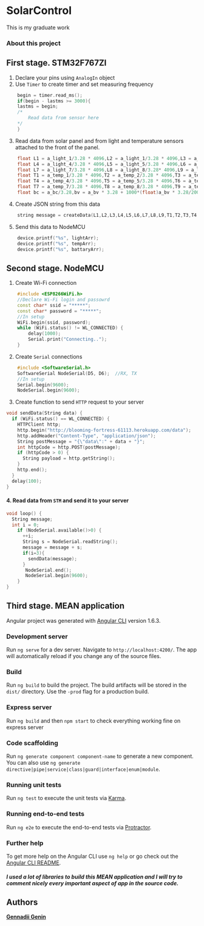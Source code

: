# SolarControl
This is my graduate work

### About this project

## First stage. STM32F767ZI

1. Declare your pins using `AnalogIn` object
2. Use `Timer` to create timer and set measuring frequency
```c++
    begin = timer.read_ms();
    if(begin - lastms >= 3000){
    lastms = begin;
    /*
        Read data from sensor here
    */
    }
```
3. Read data from solar panel and from light and temperature sensors attached to the front of the panel.
```c++
    float L1 = a_light_1/3.28 * 4096,L2 = a_light_1/3.28 * 4096,L3 = a_light_1/3.28 * 4096;
    float L4 = a_light_4/3.28 * 4096,L5 = a_light_5/3.28 * 4096,L6 = a_light_6/3.28 * 4096;
    float L7 = a_light_7/3.28 * 4096,L8 = a_light_8/3.28* 4096,L9 = a_light_9/3.28 * 4096;
    float T1 = a_temp_1/3.28 * 4096,T2 = a_temp_2/3.28 * 4096,T3 = a_temp_3/3.28 * 4096;
    float T4 = a_temp_4/3.28 * 4096,T5 = a_temp_5/3.28 * 4096,T6 = a_temp_6/3.28 * 4096;
    float T7 = a_temp_7/3.28 * 4096,T8 = a_temp_8/3.28 * 4096,T9 = a_temp_9/3.28 * 4096;
    float bc = a_bc/3.28,bv = a_bv * 3.28 + 1000*(float)a_bv * 3.28/200;
```
4. Create JSON string from this data
```c++
    string message = createData(L1,L2,L3,L4,L5,L6,L7,L8,L9,T1,T2,T3,T4,T5,T6,T7,T8,T9,bc,bv);
```

5. Send this data to NodeMCU

```c++
    device.printf("%s", lightArr);
    device.printf("%s", tempArr);
    device.printf("%s", battaryArr);
```

## Second stage. NodeMCU

1. Create Wi-Fi connection
```c++
    #include <ESP8266WiFi.h>
    //Declare Wi-Fi login and passowrd
    const char* ssid = "*****";
    const char* password = "*****";
    //In setup
    WiFi.begin(ssid, password);
    while (WiFi.status() != WL_CONNECTED) {
        delay(1000);
        Serial.print("Connecting..");
    }
```
2. Create `Serial` connections
```c++
    #include <SoftwareSerial.h>
    SoftwareSerial NodeSerial(D5, D6);  //RX, TX
    //In setup
    Serial.begin(9600);
    NodeSerial.begin(9600);
```  
3. Create function to send `HTTP` request to your server
```c++
void sendData(String data) {
  if (WiFi.status() == WL_CONNECTED) {
    HTTPClient http;
    http.begin("http://blooming-fortress-61113.herokuapp.com/data");
    http.addHeader("Content-Type", "application/json");
    String postMessage = "{\"data\":" + data + "}";
    int httpCode = http.POST(postMessage);
    if (httpCode > 0) {
      String payload = http.getString();
    }
    http.end();
  }
  delay(100);
}
```
#### 4. Read data from `STM` and send it to your server 
```c++
void loop() {
  String message;
  int i = 0;
    if (NodeSerial.available()>0) {
      ++i;
      String s = NodeSerial.readString();
      message = message + s;
      if(i=3){
        sendData(message);
      }
       NodeSerial.end();
       NodeSerial.begin(9600);
    }
}
```

## Third stage. MEAN application

Angular project was generated with [Angular CLI](https://github.com/angular/angular-cli) version 1.6.3.

### Development server

Run `ng serve` for a dev server. Navigate to `http://localhost:4200/`. The app will automatically reload if you change any of the source files.

### Build

Run `ng build` to build the project. The build artifacts will be stored in the `dist/` directory. Use the `-prod` flag for a production build.

### Express server

Run `ng build` and then `npm start` to check everything working fine on express server

### Code scaffolding

Run `ng generate component component-name` to generate a new component. You can also use `ng generate directive|pipe|service|class|guard|interface|enum|module`.

### Running unit tests

Run `ng test` to execute the unit tests via [Karma](https://karma-runner.github.io).

### Running end-to-end tests

Run `ng e2e` to execute the end-to-end tests via [Protractor](http://www.protractortest.org/).

### Further help

To get more help on the Angular CLI use `ng help` or go check out the [Angular CLI README](https://github.com/angular/angular-cli/blob/master/README.md).

##### I used a lot of libraries to build this MEAN application and I will try to comment nicely every important aspect of app in the source code.

## Authors

**[Gennadii Genin](https://github.com/GienekGenin)**